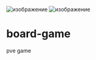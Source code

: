 ![изображение](https://user-images.githubusercontent.com/61756803/132211109-1f06f1ad-8e51-415c-a1ba-dc827b484d81.png)
![изображение](https://user-images.githubusercontent.com/61756803/132211279-3b021abb-fe71-4c33-849c-bb31591f1fb8.png)

# board-game
pve game
